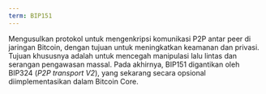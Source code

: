 ```yaml
---
term: BIP151
---
```


Mengusulkan protokol untuk mengenkripsi komunikasi P2P antar peer di jaringan Bitcoin, dengan tujuan untuk meningkatkan keamanan dan privasi. Tujuan khususnya adalah untuk mencegah manipulasi lalu lintas dan serangan pengawasan massal. Pada akhirnya, BIP151 digantikan oleh BIP324 (*P2P transport V2*), yang sekarang secara opsional diimplementasikan dalam Bitcoin Core.